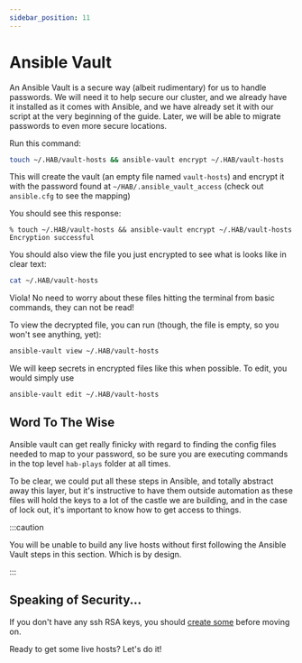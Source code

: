 ```yaml
---
sidebar_position: 11
---
```


# Ansible Vault

An Ansible Vault is a secure way (albeit rudimentary) for us to handle
passwords. We will need it to help secure our cluster, and we already have it
installed as it comes with Ansible, and we have already set it with our script
at the very beginning of the guide. Later, we will be able to migrate passwords
to even more secure locations.

Run this command:

```bash
touch ~/.HAB/vault-hosts && ansible-vault encrypt ~/.HAB/vault-hosts
```

This will create the vault (an empty file named `vault-hosts`) and encrypt it
with the password found at `~/HAB/.ansible_vault_access` (check out
`ansible.cfg` to see the mapping)

You should see this response:

```
% touch ~/.HAB/vault-hosts && ansible-vault encrypt ~/.HAB/vault-hosts
Encryption successful
```

You should also view the file you just encrypted to see what is looks like in
clear text:

```bash
cat ~/.HAB/vault-hosts
```

Viola! No need to worry about these files hitting the terminal from basic
commands, they can not be read!

To view the decrypted file, you can run (though, the file is empty, so you won't
see anything, yet):

```bash
ansible-vault view ~/.HAB/vault-hosts
```

We will keep secrets in encrypted files like this when possible. To edit, you
would simply use

```bash
ansible-vault edit ~/.HAB/vault-hosts
```

## Word To The Wise

Ansible vault can get really finicky with regard to finding the config files
needed to map to your password, so be sure you are executing commands in the top
level `hab-plays` folder at all times.

To be clear, we could put all these steps in Ansible, and totally abstract away
this layer, but it's instructive to have them outside automation as these files
will hold the keys to a lot of the castle we are building, and in the case of
lock out, it's important to know how to get access to things.

:::caution

You will be unable to build any live hosts without first following the Ansible
Vault steps in this section. Which is by design.

:::

## Speaking of Security...

If you don't have any ssh RSA keys, you should
[create some](https://www.freecodecamp.org/news/the-ultimate-guide-to-ssh-setting-up-ssh-keys/)
before moving on.

Ready to get some live hosts? Let's do it!
